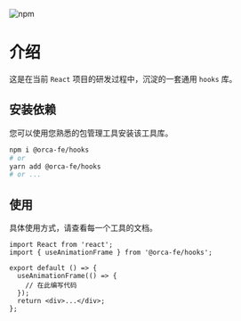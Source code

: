 ![npm](https://img.shields.io/npm/v/@orca-fe/hooks.svg)

# 介绍

这是在当前 `React` 项目的研发过程中，沉淀的一套通用 `hooks` 库。

## 安装依赖

您可以使用您熟悉的包管理工具安装该工具库。

```bash
npm i @orca-fe/hooks
# or
yarn add @orca-fe/hooks
# or ...
```

## 使用

具体使用方式，请查看每一个工具的文档。

```tsx | pure
import React from 'react';
import { useAnimationFrame } from '@orca-fe/hooks';

export default () => {
  useAnimationFrame(() => {
    // 在此编写代码
  });
  return <div>...</div>;
};
```
